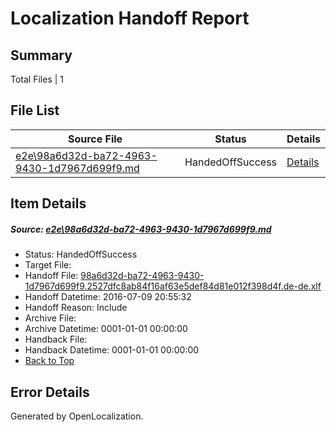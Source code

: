 # <a name='report-top'></a> Localization Handoff Report

## Summary
 Total Files | 1

## File List
 Source File | Status | Details 
 ----------- | ------ | ------- 
 [e2e\98a6d32d-ba72-4963-9430-1d7967d699f9.md](https://github.com/OpenLocalizationTestOrg/oltest/blob/a84c77b99a39ad1406ff47806dc0f31c7bb5a486/e2e/98a6d32d-ba72-4963-9430-1d7967d699f9.md) | HandedOffSuccess | [Details](#e522b9a3d45601f1adf69425ce6d5c064380cd7c1)

## Item Details
##### <a name='e522b9a3d45601f1adf69425ce6d5c064380cd7c1'></a> Source: [e2e\98a6d32d-ba72-4963-9430-1d7967d699f9.md](https://github.com/OpenLocalizationTestOrg/oltest/blob/a84c77b99a39ad1406ff47806dc0f31c7bb5a486/e2e/98a6d32d-ba72-4963-9430-1d7967d699f9.md)
* Status: HandedOffSuccess
* Target File: 
* Handoff File: [98a6d32d-ba72-4963-9430-1d7967d699f9.2527dfc8ab84f16af63e5def84d81e012f398d4f.de-de.xlf](https://github.com/OpenLocalizationTestOrg/olhandoff-e2e/blob/44f5cb630da821fe65a60eff7240af7bbba2561c/ol-handoff/OpenLocalizationTestOrg/oltest-dede-fly/ci/ht/98a6d32d-ba72-4963-9430-1d7967d699f9.2527dfc8ab84f16af63e5def84d81e012f398d4f.de-de.xlf)
* Handoff Datetime: 2016-07-09 20:55:32
* Handoff Reason: Include
* Archive File: 
* Archive Datetime: 0001-01-01 00:00:00
* Handback File: 
* Handback Datetime: 0001-01-01 00:00:00
* [Back to Top](#report-top)


## Error Details

Generated by OpenLocalization.
